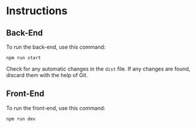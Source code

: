 # Instructions

## Back-End
To run the back-end, use this command:
```
npm run start
```
Check for any automatic changes in the `dist` file. If any changes are found, discard them with the help of Git.

## Front-End
To run the front-end, use this command:
```
npm run dev
```
